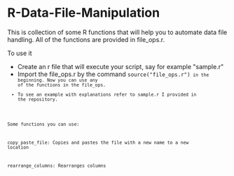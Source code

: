 # R-Data-File-Manipulation

This is collection of some R functions that will help you to automate data file handling. All of the functions are provided in file_ops.r. 

To use it

- Create an r file that will execute your script, say for example "sample.r"
- Import the file_ops.r by the command 
<code>source("file_ops.r")<code> 
in the beginning. Now you can use any of the functions in the file_ops.
- To see an example with explanations refer to sample.r I provided in the repository.

Some functions you can use:

copy_paste_file: Copies and pastes the file with a new name to a new location

rearrange_columns: Rearranges columns 
